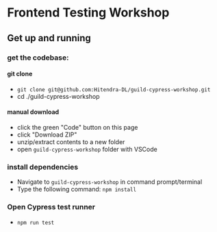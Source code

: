 # Frontend Testing Workshop

## Get up and running 

### get the codebase:

#### git clone
- `git clone git@github.com:Hitendra-DL/guild-cypress-workshop.git`
- cd ./guild-cypress-workshop


#### manual download
- click the green "Code" button on this page
- click "Download ZIP"
- unzip/extract contents to a new folder
- open `guild-cypress-workshop` folder with VSCode

### install dependencies

- Navigate to `guild-cypress-workshop` in command prompt/terminal
- Type the following command: `npm install`

### Open Cypress test runner

- `npm run test`